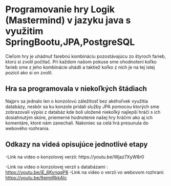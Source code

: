 <h1>Programovanie hry Logik (Mastermind) v jazyku java s využitim SpringBootu,JPA,PostgreSQL</h1>
Cieľom hry je uhádnuť farebnú kombináciu pozostávajúcu zo štyroch farieb, ktorú si zvolil počítač. Pri každom našom pokuse sme ohodnotení koľko farieb sme z jeho kombinácie uhádli a taktiež koľko z nich je na tej istej pozícií ako si on zvolil. 

<h2>Hra sa programovala v niekoľkých štádiach</h2> 
Najprv sa jednalo len o konzolovú záležitosť bez akéhoľvek využitia databázy, neskôr sa ku konzole pridali služby JPA pomocou ktorých sme zobrazovali výpisi z databáz kde boli uložené niekoľký najlepší hráči s ich dosiahnutým skóre, priemerné hodnotenie našej hry hráčmi ako aj ich komentáre, ktoré nám zanechali. Nakoniec sa celá hrá presunula do webového rozhrania.

<h2>Odkazy na videá opisujúce jednotlivé etapy</h2>
-Link na video o konzolovej verzií: https://youtu.be/Wjaz7XyW8r0

-Link na video o konzolovej verzií s databázami : https://youtu.be/jE_6KvnqqP8
-Link na video o verzií vo webovom rozhraní: https://youtu.be/6ejmiRkkAIc




